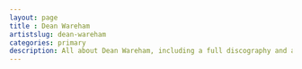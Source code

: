 ```yaml
---
layout: page
title : Dean Wareham
artistslug: dean-wareham
categories: primary
description: All about Dean Wareham, including a full discography and a collection of shows with photos and other memorabilia
---
```



